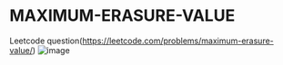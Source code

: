 # MAXIMUM-ERASURE-VALUE
Leetcode question(https://leetcode.com/problems/maximum-erasure-value/)
![image](https://user-images.githubusercontent.com/102652030/173221691-856f2f11-ffb7-473f-a14e-7fd6d681ee94.png)
